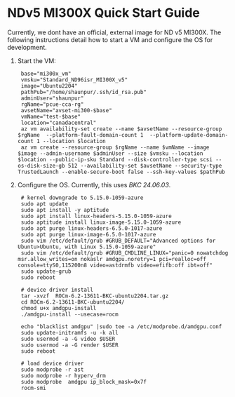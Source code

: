 # NDv5 MI300X Quick Start Guide

Currently, we dont have an official, external image for ND v5 MI300X.  The following instructions detail how to start a VM and configure the OS for development.

1. Start the VM:

        base="mi300x_vm"
        vmsku="Standard_ND96isr_MI300X_v5"
        image="Ubuntu2204"
        pathPub="/home/shaunpur/.ssh/id_rsa.pub"
        adminUser="shaunpur"
        rgName="pcue-cca-rg"
        avsetName="avset-mi300-$base"
        vmName="test-$base"
        location="canadacentral"
        az vm availability-set create --name $avsetName --resource-group $rgName  --platform-fault-domain-count 1  --platform-update-domain-count 1 --location $location
        az vm create --resource-group $rgName --name $vmName --image $image --admin-username $adminUser --size $vmsku --location $location --public-ip-sku Standard --disk-controller-type scsi --os-disk-size-gb 512 --availability-set $avsetName --security-type TrustedLaunch --enable-secure-boot false --ssh-key-values $pathPub

2. Configure the OS.  Currently, this uses *BKC 24.06.03*.

        # kernel downgrade to 5.15.0-1059-azure
        sudo apt update
        sudo apt install -y aptitude
        sudo apt install linux-headers-5.15.0-1059-azure
        sudo aptitude install linux-image-5.15.0-1059-azure
        sudo apt purge linux-headers-6.5.0-1017-azure
        sudo apt purge linux-image-6.5.0-1017-azure
        sudo vim /etc/default/grub #GRUB_DEFAULT="Advanced options for Ubuntu>Ubuntu, with Linux 5.15.0-1059-azure"
        sudo vim /etc/default/grub #GRUB_CMDLINE_LINUX="panic=0 nowatchdog msr.allow_writes=on nokaslr amdgpu.noretry=1 pci=realloc=off console=ttyS0,115200n8 video=astdrmfb video=efifb:off ibt=off"
        sudo update-grub
        sudo reboot
        
        # device driver install 
        tar -xvzf  ROCm-6.2-13611-BKC-ubuntu2204.tar.gz
        cd ROCm-6.2-13611-BKC-ubuntu2204/
        chmod u+x amdgpu-install
        ./amdgpu-install --usecase=rocm
        
        echo "blacklist amdgpu" |sudo tee -a /etc/modprobe.d/amdgpu.conf
        sudo update-initramfs -u -k all
        sudo usermod -a -G video $USER
        sudo usermod -a -G render $USER
        sudo reboot
         
        # load device driver
        sudo modprobe -r ast
        sudo modprobe -r hyperv_drm
        sudo modprobe  amdgpu ip_block_mask=0x7f
        rocm-smi
